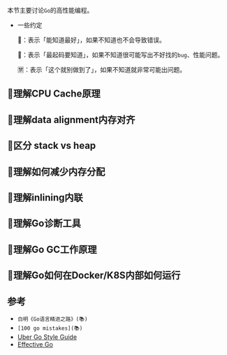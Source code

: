 本节主要讨论`Go`的高性能编程。

* 一些约定

  🌵：表示「能知道最好」，如果不知道也不会导致错误。

  🚩：表示「最起码要知道」，如果不知道很可能写出不好找的`bug`、性能问题。

  🈲：表示「这个就别做到了」，如果不知道就非常可能出问题。

## 🚩理解CPU Cache原理

## 🚩理解data alignment内存对齐

## 🚩区分 stack vs heap


## 🚩理解如何减少内存分配


## 🚩理解inlining内联


## 🚩理解Go诊断工具


## 🚩理解Go GC工作原理


## 🚩理解Go如何在Docker/K8S内部如何运行

## 参考
* `白明《Go语言精进之路》(📚)`
* `[100 go mistakes](📚)`
* [Uber Go Style Guide](https://github.com/uber-go/guide/blob/master/style.md)
* [Effective Go](https://go.dev/doc/effective_go)